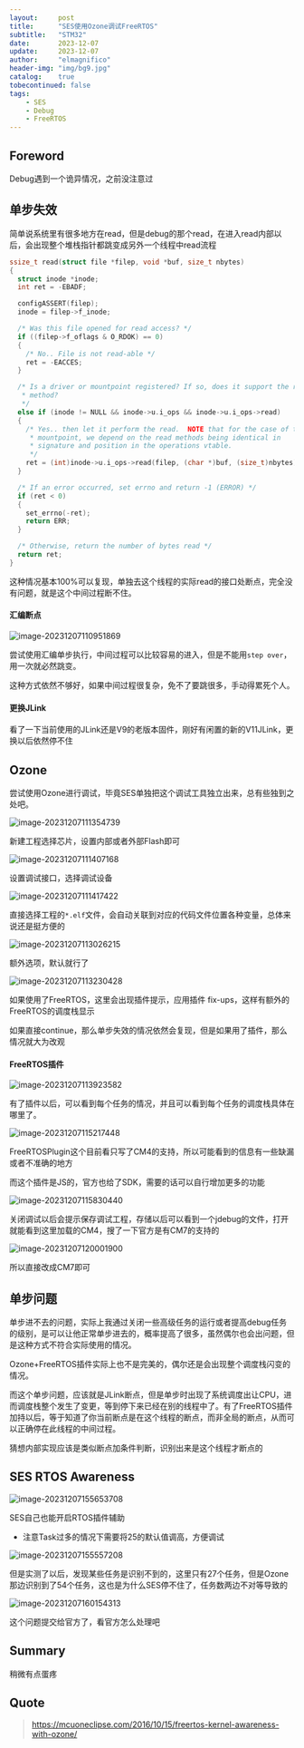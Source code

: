 ```yaml
---
layout:     post
title:      "SES使用Ozone调试FreeRTOS"
subtitle:   "STM32"
date:       2023-12-07
update:     2023-12-07
author:     "elmagnifico"
header-img: "img/bg9.jpg"
catalog:    true
tobecontinued: false
tags:
    - SES
    - Debug
    - FreeRTOS
---
```


## Foreword

Debug遇到一个诡异情况，之前没注意过



## 单步失效

简单说系统里有很多地方在read，但是debug的那个read，在进入read内部以后，会出现整个堆栈指针都跳变成另外一个线程中read流程

```c
ssize_t read(struct file *filep, void *buf, size_t nbytes)
{
  struct inode *inode;
  int ret = -EBADF;

  configASSERT(filep);
  inode = filep->f_inode;

  /* Was this file opened for read access? */
  if ((filep->f_oflags & O_RDOK) == 0)
  {
    /* No.. File is not read-able */
    ret = -EACCES;
  }

  /* Is a driver or mountpoint registered? If so, does it support the read
   * method?
   */
  else if (inode != NULL && inode->u.i_ops && inode->u.i_ops->read)
  {
    /* Yes.. then let it perform the read.  NOTE that for the case of the
     * mountpoint, we depend on the read methods being identical in
     * signature and position in the operations vtable.
     */
    ret = (int)inode->u.i_ops->read(filep, (char *)buf, (size_t)nbytes);
  }

  /* If an error occurred, set errno and return -1 (ERROR) */
  if (ret < 0)
  {
    set_errno(-ret);
    return ERR;
  }

  /* Otherwise, return the number of bytes read */
  return ret;
}
```

这种情况基本100%可以复现，单独去这个线程的实际read的接口处断点，完全没有问题，就是这个中间过程断不住。



#### 汇编断点

![image-20231207110951869](https://img.elmagnifico.tech/static/upload/elmagnifico/202312071109921.png)

尝试使用汇编单步执行，中间过程可以比较容易的进入，但是不能用`step over`，用一次就必然跳变。



这种方式依然不够好，如果中间过程很复杂，免不了要跳很多，手动得累死个人。



#### 更换JLink

看了一下当前使用的JLink还是V9的老版本固件，刚好有闲置的新的V11JLink，更换以后依然停不住



## Ozone

尝试使用Ozone进行调试，毕竟SES单独把这个调试工具独立出来，总有些独到之处吧。



![image-20231207111354739](https://img.elmagnifico.tech/static/upload/elmagnifico/202312071113785.png)

新建工程选择芯片，设置内部或者外部Flash即可



![image-20231207111407168](https://img.elmagnifico.tech/static/upload/elmagnifico/202312071114212.png)

设置调试接口，选择调试设备



![image-20231207111417422](https://img.elmagnifico.tech/static/upload/elmagnifico/202312071114462.png)

直接选择工程的`*.elf`文件，会自动关联到对应的代码文件位置各种变量，总体来说还是挺方便的



![image-20231207113026215](https://img.elmagnifico.tech/static/upload/elmagnifico/202312071130261.png)

额外选项，默认就行了



![image-20231207113230428](https://img.elmagnifico.tech/static/upload/elmagnifico/202312071132469.png)

如果使用了FreeRTOS，这里会出现插件提示，应用插件 fix-ups，这样有额外的FreeRTOS的调度栈显示

如果直接continue，那么单步失效的情况依然会复现，但是如果用了插件，那么情况就大为改观



#### FreeRTOS插件

![image-20231207113923582](https://img.elmagnifico.tech/static/upload/elmagnifico/202312071139621.png)

有了插件以后，可以看到每个任务的情况，并且可以看到每个任务的调度栈具体在哪里了。



![image-20231207115217448](https://img.elmagnifico.tech/static/upload/elmagnifico/202312071152503.png)

FreeRTOSPlugin这个目前看只写了CM4的支持，所以可能看到的信息有一些缺漏或者不准确的地方

而这个插件是JS的，官方也给了SDK，需要的话可以自行增加更多的功能

![image-20231207115830440](https://img.elmagnifico.tech/static/upload/elmagnifico/202312071158497.png)

关闭调试以后会提示保存调试工程，存储以后可以看到一个jdebug的文件，打开就能看到这里加载的CM4，搜了一下官方是有CM7的支持的

![image-20231207120001900](https://img.elmagnifico.tech/static/upload/elmagnifico/202312071200950.png)

所以直接改成CM7即可



## 单步问题

单步进不去的问题，实际上我通过关闭一些高级任务的运行或者提高debug任务的级别，是可以让他正常单步进去的，概率提高了很多，虽然偶尔也会出问题，但是这种方式不符合实际使用的情况。

Ozone+FreeRTOS插件实际上也不是完美的，偶尔还是会出现整个调度栈闪变的情况。



而这个单步问题，应该就是JLink断点，但是单步时出现了系统调度出让CPU，进而调度栈整个发生了变更，等到停下来已经在别的线程中了。有了FreeRTOS插件加持以后，等于知道了你当前断点是在这个线程的断点，而非全局的断点，从而可以正确停在此线程的中间过程。

猜想内部实现应该是类似断点加条件判断，识别出来是这个线程才断点的



## SES RTOS Awareness

![image-20231207155653708](https://img.elmagnifico.tech/static/upload/elmagnifico/202312071556751.png)

SES自己也能开启RTOS插件辅助

- 注意Task过多的情况下需要将25的默认值调高，方便调试

![image-20231207155557208](https://img.elmagnifico.tech/static/upload/elmagnifico/202312121312446.png)

但是实测了以后，发现某些任务是识别不到的，这里只有27个任务，但是Ozone那边识别到了54个任务，这也是为什么SES停不住了，任务数两边不对等导致的

![image-20231207160154313](https://img.elmagnifico.tech/static/upload/elmagnifico/202312121312809.png)

这个问题提交给官方了，看官方怎么处理吧



## Summary

稍微有点蛋疼



## Quote

> https://mcuoneclipse.com/2016/10/15/freertos-kernel-awareness-with-ozone/
